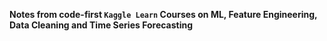 **Notes from code-first `Kaggle Learn` Courses on ML, Feature Engineering, Data Cleaning and Time Series Forecasting**

